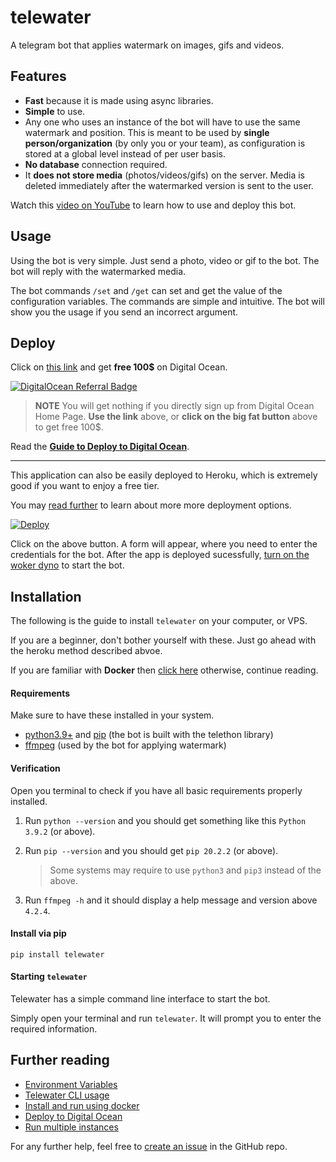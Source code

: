 # telewater

A telegram bot that applies watermark on images, gifs and videos.

## Features

- **Fast** because it is made using async libraries.
- **Simple** to use.
- Any one who uses an instance of the bot will have to use the same watermark and position. This is meant to be used by **single person/organization** (by only you or your team), as configuration is stored at a global level instead of per user basis.
- **No database** connection required.
- It **does not store media** (photos/videos/gifs) on the server. Media is deleted immediately after the watermarked version is sent to the user.

Watch this [video on YouTube](https://www.youtube.com/watch?v=M-ouyCPdZw0) to learn how to use and deploy this bot.

## Usage

Using the bot is very simple. Just send a photo, video or gif to the bot. The bot will reply with the watermarked media.

The bot commands `/set` and `/get` can set and get the value of the configuration variables. The commands are simple and intuitive. The bot will show you the usage if you send an incorrect argument.

## Deploy

Click on [this link](https://m.do.co/c/98b725055148) and get **free 100$**
on Digital Ocean.

[![DigitalOcean Referral Badge](https://web-platforms.sfo2.digitaloceanspaces.com/WWW/Badge%203.svg)](https://www.digitalocean.com/?refcode=98b725055148&utm_campaign=Referral_Invite&utm_medium=Referral_Program&utm_source=badge)

> **NOTE** You will get nothing if you directly sign up from Digital Ocean Home Page.
> **Use the link** above, or **click on the big fat button** above to get free 100$.

Read the **[Guide to Deploy to Digital Ocean](https://github.com/aahnik/telewater/wiki/Deploy-to-Digital-Ocean)**.

------

This application can also be easily deployed to Heroku, which is extremely good if you want to enjoy a free tier.

You may [read further](#further-reading) to learn about more more deployment options.

[![Deploy](https://www.herokucdn.com/deploy/button.svg)](https://heroku.com/deploy?template=https://github.com/aahnik/telewater)

Click on the above button. A form will appear, where you need to enter the credentials for the bot. After the app is deployed sucessfully, [turn on the woker dyno](https://user-images.githubusercontent.com/66209958/117938593-d6de0080-b324-11eb-9c0f-9bcc6d975808.png) to start the bot.

## Installation

The following is the guide to install `telewater` on your computer, or VPS.

If you are a beginner, don't bother yourself with these. Just go ahead with the heroku method described abvoe.

If you are familiar with **Docker** then [click here](https://github.com/aahnik/telewater/wiki/Install-and-run-using-docker) otherwise, continue reading.

#### Requirements

Make sure to have these installed in your system.

- [python3.9+](https://www.python.org/) and [pip](https://pip.pypa.io/en/stable/installing/) (the bot is built with the telethon library)
- [ffmpeg](https://ffmpeg.org/) (used by the bot for applying watermark)

#### Verification

Open you terminal to check if you have all basic requirements properly installed.

1. Run `python --version` and you should get something like this `Python 3.9.2` (or above).
2. Run `pip --version` and you should get `pip 20.2.2` (or above).

    > Some systems may require to use `python3` and `pip3` instead of the above.

3. Run `ffmpeg -h` and it should display a help message and version above `4.2.4`.

#### Install via pip

```shell
pip install telewater
```

#### Starting `telewater`

Telewater has a simple command line interface to start the bot.

Simply open your terminal and run `telewater`. It will prompt you to enter the required information.

## Further reading

- [Environment Variables](https://github.com/aahnik/telewater/wiki/Environment-Variables)
- [Telewater CLI usage](https://github.com/aahnik/telewater/wiki/Telewater-CLI-usage)
- [Install and run using docker](https://github.com/aahnik/telewater/wiki/Install-and-run-using-docker)
- [Deploy to Digital Ocean](https://github.com/aahnik/telewater/wiki/Deploy-to-Digital-Ocean)
- [Run multiple instances](https://github.com/aahnik/telewater/wiki/Run-multiple-instances)

For any further help, feel free to [create an issue](https://github.com/aahnik/telewater/issues) in the GitHub repo.

<!-- AAHNIK 2021 -->
